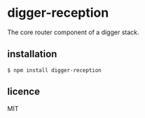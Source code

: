 digger-reception
================

The core router component of a digger stack.

## installation

	$ npm install digger-reception

## licence

MIT
